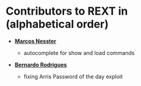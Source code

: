 Contributors to REXT in (alphabetical order)
============================================

* **[Marcos Nesster](https://github.com/mh4x0f)**

  * autocomplete for show and load commands
* **[Bernardo Rodrigues](https://github.com/bmaia)**
  * fixing Arris Password of the day exploit